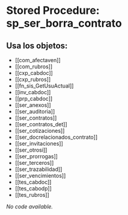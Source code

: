 # Stored Procedure: sp_ser_borra_contrato

## Usa los objetos:
- [[com_afectaven]]
- [[com_rubros]]
- [[cxp_cabdoc]]
- [[cxp_rubros]]
- [[fn_sis_GetUsuActual]]
- [[inv_cabdoc]]
- [[prp_cabdoc]]
- [[ser_anexos]]
- [[ser_auditoria]]
- [[ser_contratos]]
- [[ser_contratos_det]]
- [[ser_cotizaciones]]
- [[ser_docrelacionados_contrato]]
- [[ser_invitaciones]]
- [[ser_otrosi]]
- [[ser_prorrogas]]
- [[ser_terceros]]
- [[ser_trazabilidad]]
- [[ser_vencimientos]]
- [[tes_cabdoc]]
- [[tes_cabodp]]
- [[tes_rubros]]

*No code available.*
